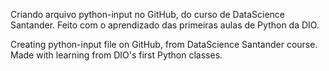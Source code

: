 Criando arquivo python-input no GitHub, do curso de DataScience Santander. Feito com o aprendizado das primeiras aulas de Python da DIO.


Creating python-input file on GitHub, from DataScience Santander course. Made with learning from DIO's first Python classes.
